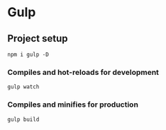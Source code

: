 # Gulp

## Project setup
```
npm i gulp -D
```

### Compiles and hot-reloads for development
```
gulp watch
```

### Compiles and minifies for production
```
gulp build
```
